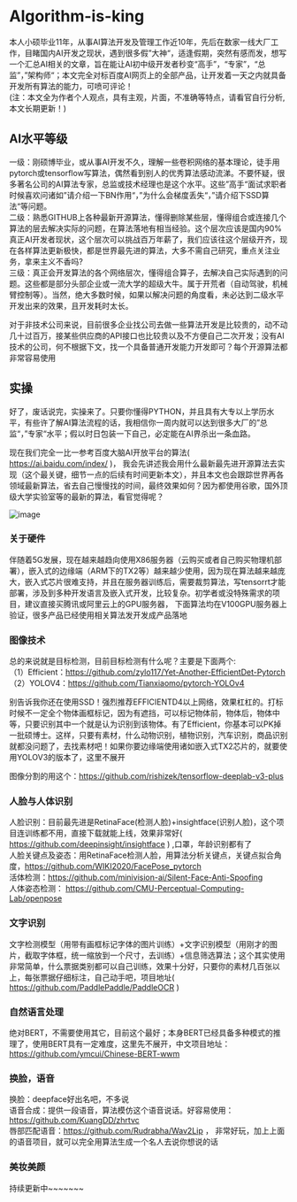 # Algorithm-is-king

本人小硕毕业11年，从事AI算法开发及管理工作近10年，先后在数家一线大厂工作，目睹国内AI开发之现状，遇到很多假”大神“，适逢假期，突然有感而发，想写一个汇总AI相关的文章，旨在能让AI初中级开发者秒变“高手”，“专家”，“总监”，”架构师“；本文完全对标百度AI网页上的全部产品，让开发着一天之内就具备开发所有算法的能力，可喷可评论！  
(注：本文全为作者个人观点，具有主观，片面，不准确等特点，请看官自行分析,本文长期更新！)

## AI水平等级
一级：刚硕博毕业，或从事AI开发不久，理解一些卷积网络的基本理论，徒手用pytorch或tensorflow写算法，偶然看到别人的优秀算法感动流涕。不要怀疑，很多著名公司的AI算法专家，总监或技术经理也是这个水平。这些”高手“面试求职者时候喜欢问诸如”请介绍一下BN作用“，”为什么会梯度丢失“，”请介绍下SSD算法“等问题。  
二级：熟悉GITHUB上各种最新开源算法，懂得删除某些层，懂得组合或连接几个算法的层去解决实际的问题，在算法落地有相当经验。这个层次应该是国内90%真正AI开发者现状，这个层次可以挑战百万年薪了，我们应该往这个层级开齐，现在各样算法更新极快，都是世界最先进的算法，大多不需自己研究，重点关注业务，拿来主义不香吗?  
三级：真正会开发算法的各个网络层次，懂得组合算子，去解决自己实际遇到的问题。这些都是部分头部企业或一流大学的超级大牛。属于开荒者（自动驾驶，机械臂控制等）。当然，绝大多数时候，如果以解决问题的角度看，未必达到二级水平开发出来的效果，且开发耗时太长。  

对于非技术公司来说，目前很多企业找公司去做一些算法开发是比较贵的，动不动几十过百万，接某些供应商的API接口也比较贵以及不方便自己二次开发；没有AI技术的公司，何不根据下文，找一个具备普通开发能力开发即可？每个开源算法都非常容易使用


## 实操
好了，废话说完，实操来了。只要你懂得PYTHON，并且具有大专以上学历水平，有些许了解AI算法流程的话，我相信你一周内就可以达到很多大厂的”总监“，”专家“水平；假以时日包装一下自己，必定能在AI界杀出一条血路。  

现在我们完全一比一参考百度大脑AI开放平台的算法( https://ai.baidu.com/index/ )， 我会先讲述我会用什么最新最先进开源算法去实现（这个最关键，细节一点的后续有时间更新本文），并且本文也会跟踪世界再各领域最新算法，省去自己慢慢找的时间，最终效果如何？因为都使用谷歌，国外顶级大学实验室等的最新的算法，看官觉得呢？  

![image](https://github.com/WIKI2020/Algorithm-is-king/blob/master/image/1.jpg)

### 关于硬件
伴随着5G发展，现在越来越趋向使用X86服务器（云购买或者自己购买物理机部署），嵌入式的边缘端（ARM下的TX2等）越来越少使用，因为现在算法越来越庞大，嵌入式芯片很难支持，并且在服务器训练后，需要裁剪算法，写tensorrt才能部署，涉及到多种开发语言及嵌入式开发，比较复杂。初学者或没特殊需求的项目，建议直接买腾讯或阿里云上的GPU服务器，
下面算法均在V100GPU服务器上验证，很多产品已经使用相关算法发开发成产品落地


### 图像技术
总的来说就是目标检测，目前目标检测有什么呢？主要是下面两个:  
（1）Efficient：https://github.com/zylo117/Yet-Another-EfficientDet-Pytorch    
（2）YOLOV4：https://github.com/Tianxiaomo/pytorch-YOLOv4    

别告诉我你还在使用SSD！强烈推荐EFFICIENTD4以上网络，效果杠杠的。打标时候不一定全个物体画框标记，因为有遮挡，可以标记物体前，物体后，物体中等，只要识别其中一个就是认为识别到该物体。有了Efficient，你基本可以PK掉一批硕博士。这样，只要有素材，什么动物识别，植物识别，汽车识别，商品识别就都没问题了，去找素材吧！如果你要边缘端使用诸如嵌入式TX2芯片的，就要使用YOLOV3的版本了，这里不展开  

图像分割的用这个：https://github.com/rishizek/tensorflow-deeplab-v3-plus


### 人脸与人体识别
人脸识别：目前最先进是RetinaFace(检测人脸)+insightface(识别人脸)，这个项目连训练都不用，直接下载就能上线，效果非常好( https://github.com/deepinsight/insightface ) ,口罩，年龄识别都有了  
人脸关键点及姿态：用RetinaFace检测人脸，用算法分析关键点，关键点拟合角度，https://github.com/WIKI2020/FacePose_pytorch  
活体检测：https://github.com/minivision-ai/Silent-Face-Anti-Spoofing  
人体姿态检测： https://github.com/CMU-Perceptual-Computing-Lab/openpose  


### 文字识别
文字检测模型（用带有画框标记字体的图片训练）+文字识别模型（用刚才的图片，截取字体框，统一缩放到一个尺寸，去训练）+信息筛选算法；这个其实使用非常简单，什么票据类别都可以自己训练，效果十分好，只要你的素材几百张以上，每张票据仔细标注，自己动手吧，项目地址( https://github.com/PaddlePaddle/PaddleOCR )


### 自然语言处理
绝对BERT，不需要使用其它，目前这个最好；本身BERT已经具备多种模式的推理了，使用BERT具有一定难度，这里先不展开，中文项目地址：https://github.com/ymcui/Chinese-BERT-wwm  


### 换脸，语音
换脸：deepface好出名吧，不多说  
语音合成：提供一段语音，算法模仿这个语音说话。好容易使用：https://github.com/KuangDD/zhrtvc  
唇部匹配语音：https://github.com/Rudrabha/Wav2Lip ， 非常好玩，加上上面的语音项目，就可以完全用算法生成一个名人去说你想说的话


### 美妆美颜

持续更新中~~~~~~~





